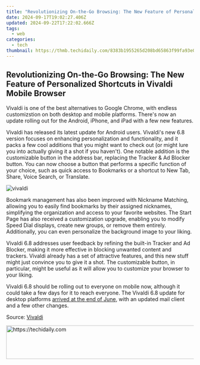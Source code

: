 ```yaml
---
title: "Revolutionizing On-the-Go Browsing: The New Feature of Personalized Shortcuts in Vivaldi Mobile Browser"
date: 2024-09-17T19:02:27.406Z
updated: 2024-09-22T17:22:02.666Z
tags:
  - web
categories:
  - tech
thumbnail: https://thmb.techidaily.com/8383b1955265d208bd65863f99fa93e0506dbf01fc1cf31d37490fb679a3c33d.png
---
```


## Revolutionizing On-the-Go Browsing: The New Feature of Personalized Shortcuts in Vivaldi Mobile Browser

Vivaldi is one of the best alternatives to Google Chrome, with endless customizstion on both desktop and mobile platforms. There's now an update rolling out for the Android, iPhone, and iPad with a few new features.

 Vivaldi has released its latest update for Android users. Vivaldi's new 6.8 version focuses on enhancing personalization and functionality, and it packs a few cool additions that you might want to check out (or might lure you into actually giving it a shot if you haven't). One notable addition is the customizable button in the address bar, replacing the Tracker & Ad Blocker button. You can now choose a button that performs a specific function of your choice, such as quick access to Bookmarks or a shortcut to New Tab, Share, Voice Search, or Translate.

![vivaldi](https://static1.howtogeekimages.com/wordpress/wp-content/uploads/2024/07/vivaldi.jpg) 

 Bookmark management has also been improved with Nickname Matching, allowing you to easily find bookmarks by their assigned nicknames, simplifying the organization and access to your favorite websites. The Start Page has also received a customization upgrade, enabling you to modify Speed Dial displays, create new groups, or remove them entirely. Additionally, you can even personalize the background image to your liking.

 Vivaldi 6.8 addresses user feedback by refining the built-in Tracker and Ad Blocker, making it more effective in blocking unwanted content and trackers. Vivaldi already has a set of attractive features, and this new stuff might just convince you to give it a shot. The customizable button, in particular, might be useful as it will allow you to customize your browser to your liking.

 Vivaldi 6.8 should be rolling out to everyone on mobile now, although it could take a few days for it to reach everyone. The Vivaldi 6.8 update for desktop platforms [arrived at the end of June](https://win11.techidaily.com/addressing-win11-crashes-with-exception-handlers/), with an updated mail client and a few other changes.

 Source: [Vivaldi](https://vivaldi.com/blog/vivaldi-on-android-6-8/)

<ins class="adsbygoogle"
     style="display:block"
     data-ad-format="autorelaxed"
     data-ad-client="ca-pub-7571918770474297"
     data-ad-slot="1223367746"></ins>

<ins class="adsbygoogle"
     style="display:block"
     data-ad-client="ca-pub-7571918770474297"
     data-ad-slot="8358498916"
     data-ad-format="auto"
     data-full-width-responsive="true"></ins>



<!-- affiliate ads begin -->
<a href="https://aligracehair.sjv.io/c/5597632/1948895/19272" target="_top" id="1948895">
  <img src="//a.impactradius-go.com/display-ad/19272-1948895" border="0" alt="https://techidaily.com" width="728" height="90"/>
</a>
<img height="0" width="0" src="https://aligracehair.sjv.io/i/5597632/1948895/19272" style="position:absolute;visibility:hidden;" border="0" />
<!-- affiliate ads end -->

